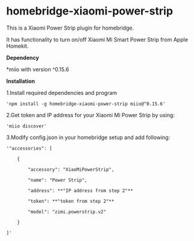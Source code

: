 # homebridge-xiaomi-power-strip

This is a Xiaomi Power Strip plugin for homebridge. 

It has functionality to turn on/off Xiaomi Mi Smart Power Strip from Apple Homekit.

**Dependency**

*miio with version ^0.15.6

**Installation**

1.Install required dependencies and program
    
    'npm install -g homebridge-xiaomi-power-strip miio@^0.15.6'

2.Get token and IP address for your Xiaomi Mi Power Strip by using:
    
    'miio discover'

3.Modify config.json in your homebridge setup and add following:

    '"accessories": [

        {

            "accessory": "XiaoMiPowerStrip",
            
            "name": "Power Strip",
            
            "address": **"IP address from step 2"**
            
            "token": **"token from step 2"**
            
            "model": "zimi.powerstrip.v2"
        
        }

    ]'